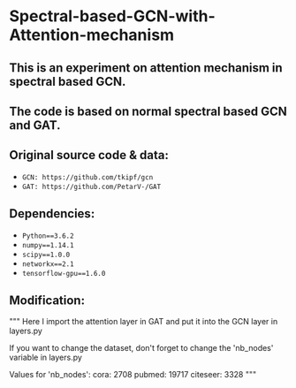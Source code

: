 # Spectral-based-GCN-with-Attention-mechanism
## This is an experiment on attention mechanism in spectral based GCN.

## The code is based on normal spectral based GCN and GAT.

## Original source code & data: 
- `GCN: https://github.com/tkipf/gcn`
- `GAT: https://github.com/PetarV-/GAT`
  
  
## Dependencies:
- `Python==3.6.2`
- `numpy==1.14.1`
- `scipy==1.0.0`
- `networkx==2.1`
- `tensorflow-gpu==1.6.0`

## Modification:
"""
  Here I import the attention layer in GAT and put it into the GCN layer in layers.py
  
  If you want to change the dataset, don't forget to change the 'nb_nodes' variable in layers.py
  
  Values for 'nb_nodes':
    cora: 2708
    pubmed: 19717
    citeseer: 3328
"""
  
  
